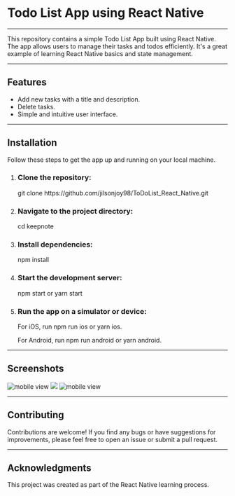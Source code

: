 <div>
  
<h1>Todo List App using React Native</h1>
<hr/>
<div>
 <p>This repository contains a simple Todo List App built using React Native. The app allows users to manage their tasks and todos efficiently. It's a great example of learning React Native basics and state management.</p> 
</div>
<hr/>

<h2> Features</h2>
<div>
  <ul>
    <li>
      Add new tasks with a title and description.
    </li>
    <li>
     Delete tasks.
    </li>
    <li>
    Simple and intuitive user interface.
    </li>
  </ul>
  <hr/> 
</div>

<h2> Installation</h2>
<div>
  <p>Follow these steps to get the app up and running on your local machine.</p>
  <ol>
    <li>
     <h3>Clone the repository:</h3>
      <p>
        git clone https://github.com/jilsonjoy98/ToDoList_React_Native.git
      </p>
    </li>
    <li>
     <h3>Navigate to the project directory:</h3>
      <p>
        cd keepnote
      </p>
    </li>
    <li>
     <h3>Install dependencies:</h3>
      <p>
        npm install
      </p>
    </li>
    <li>
     <h3>Start the development server:</h3>
      <p>
        npm start  or  yarn start
      </p>
    </li>
    <li>
     <h3>Run the app on a simulator or device:</h3>
      <p>
        For iOS, run npm run ios or yarn ios.
      </p>
      <p>
For Android, run npm run android or yarn android.
      </p>
    </li>
   
  </ol>
</div>
<hr/>
<div>
  <h2> Screenshots</h2>
  <img src='https://i.pinimg.com/564x/48/e2/56/48e256ec6eb456f013a3443c2593f720.jpg' alt='mobile view'/>
  <img src='https://i.pinimg.com/564x/a9/83/77/a98377241fb1e97bfe91073ab6d36064.jpg'/>
  <img src='https://i.pinimg.com/564x/d1/ed/43/d1ed43b80292a8d7459ab2b2d08ace9b.jpg' alt='mobile view'/>
</div>
<hr/>
<div>
  <h2>Contributing</h2>
  <p>Contributions are welcome! If you find any bugs or have suggestions for improvements, please feel free to open an issue or submit a pull request.</p>
</div>

<hr/>
<div>
  <h2>Acknowledgments</h2>
  <p>This project was created as part of the React Native learning process. </p>
</div>

</div>
